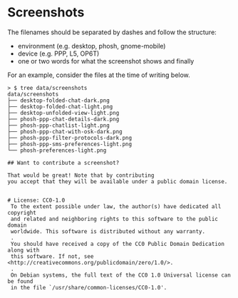 # Screenshots

The filenames should be separated by dashes and follow the structure:
- environment (e.g. desktop, phosh, gnome-mobile)
- device (e.g. PPP, L5, OP6T)
- one or two words for what the screenshot shows and finally

For an example, consider the files at the time of writing below.

```
> $ tree data/screenshots
data/screenshots
├── desktop-folded-chat-dark.png
├── desktop-folded-chat-light.png
├── desktop-unfolded-view-light.png
├── phosh-ppp-chat-details-dark.png
├── phosh-ppp-chatlist-light.png
├── phosh-ppp-chat-with-osk-dark.png
├── phosh-ppp-filter-protocols-dark.png
├── phosh-ppp-sms-preferences-light.png
└── phosh-preferences-light.png

## Want to contribute a screenshot?

That would be great! Note that by contributing
you accept that they will be available under a public domain license.


# License: CC0-1.0
 To the extent possible under law, the author(s) have dedicated all copyright
 and related and neighboring rights to this software to the public domain
 worldwide. This software is distributed without any warranty.
 .
 You should have received a copy of the CC0 Public Domain Dedication along with
 this software. If not, see <http://creativecommons.org/publicdomain/zero/1.0/>.
 .
 On Debian systems, the full text of the CC0 1.0 Universal license can be found
 in the file `/usr/share/common-licenses/CC0-1.0'.


